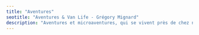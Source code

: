 ```yaml
---
title: "Aventures"
seotitle: "Aventures & Van Life - Grégory Mignard"
description: "Aventures et microaventures, qui se vivent près de chez nous. Une art de vivre pour se reconnecter à la nature."
---
```

